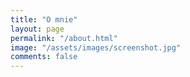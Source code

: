 ```yaml
---
title: "O mnie"
layout: page
permalink: "/about.html"
image: "/assets/images/screenshot.jpg"
comments: false
---
```


